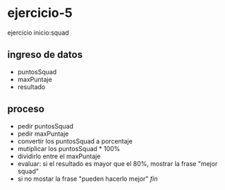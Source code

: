 # ejercicio-5
ejercicio inicio:squad

## ingreso de datos
- puntosSquad
- maxPuntaje
- resultado

## proceso

- pedir puntosSquad
- pedir maxPuntaje
- convertir los puntosSquad a porcentaje
- mutiplicar los puntosSquad * 100%
- dividirlo entre el maxPuntaje
- evaluar: si el resultado es mayor que el 80%, mostrar la frase "mejor squad"
- si no mostar la frase "pueden hacerlo mejor"
*fin*

